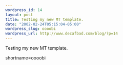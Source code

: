 ```yaml
--- 
wordpress_id: 14
layout: post
title: Testing my new MT template.
date: "2002-02-24T05:15:04-05:00"
wordpress_slug: oooobi
wordpress_url: http://www.decafbad.com/blog/?p=14
---
```

Testing my new MT template.
<!--more-->
shortname=oooobi

